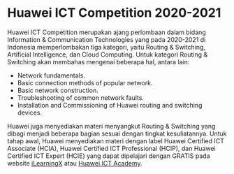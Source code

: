 # Huawei ICT Competition 2020-2021

Huawei ICT Competition merupakan ajang perlombaan dalam bidang Information & Communication Technologies yang pada 2020-2021 di Indonesia memperlombakan tiga kategori, yaitu Routing & Switching, Artificial Intelligence, dan Cloud Computing. Untuk kategori Routing & Switching akan membahas mengenai beberapa hal, antara lain:

- Network fundamentals.
- Basic connection methods of popular network.
- Basic network construction.
- Troubleshooting of common network faults.
- Installation and Commissioning of Huawei routing and switching devices.

Huawei juga menyediakan materi menyangkut Routing & Switching yang dibagi menjadi beberapa bagian sesuai dengan tingkat kesuliatannya. Untuk tahap awal, Huawei menyediakan materi dengan label Huawei Certified ICT Associate (HCIA), Huawei Certified ICT Professional (HCIP), dan Huawei Certified ICT Expert (HCIE) yang dapat dipelajari dengan GRATIS pada website [iLearningX](https://ilearningx.huawei.com/) atau [Huawei ICT Academy](https://e.huawei.com/en/talent/#/ict-academy/home).